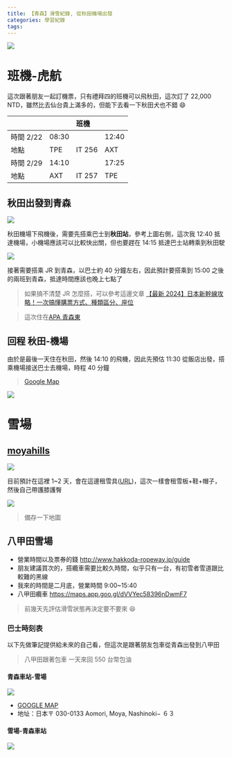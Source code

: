 ```yaml
---
title: 【青森】滑雪紀錄, 從秋田機場出發
categories: 學習紀錄
tags:
---
```


![](https://nijialin.com/images/common2.jpeg)

# 班機-虎航

這次跟著朋友一起訂機票，只有禮拜四的班機可以飛秋田，這次訂了 22,000 NTD，雖然比去仙台貴上滿多的，但能下去看一下秋田犬也不錯 😄

<!-- more -->

|           |       | 班機   |       |
| :-------- | :---- | :----- | ----- |
| 時間 2/22 | 08:30 |        | 12:40 |
| 地點      | TPE   | IT 256 | AXT   |
| 時間 2/29 | 14:10 |        | 17:25 |
| 地點      | AXT   | IT 257 | TPE   |

## 秋田出發到青森

![](https://nijialin.com/images/2024/amori/S__5595140.jpg)

秋田機場下飛機後，需要先搭乘巴士到**秋田站**，參考上圖右側，這次我 12:40 抵達機場，小機場應該可以比較快出關，但也要趕在 14:15 抵達巴士站轉乘到秋田駛

![](https://nijialin.com/images/2024/amori/S__5595159.jpg)

接著需要搭乘 JR 到青森，以巴士約 40 分鐘左右，因此預計要搭乘到 15:00 之後的兩班到青森，抵達時間應該也晚上七點了

> 如果搞不清楚 JR 怎麼搭，可以參考這邊文章 [【最新 2024】日本新幹線攻略！一次搞懂購票方式、種類區分、座位](https://matcha-jp.com/tw/172)

> 這次住在[APA 青森東](https://www.google.com/maps/place/APA%E9%A3%AF%E5%BA%97+%E9%9D%92%E6%A3%AE%E7%AB%99%E6%9D%B1/@40.8278806,140.7363861,17z/data=!3m1!4b1!4m9!3m8!1s0x5f9b9f1e13da284f:0xc5f50c8652edfa2b!5m2!4m1!1i2!8m2!3d40.8278766!4d140.7389664!16s%2Fg%2F1tnl16vv?authuser=0&entry=ttuhttps:/)

## 回程 秋田-機場

由於是最後一天住在秋田，然後 14:10 的飛機，因此先預估 11:30 從飯店出發，搭乘機場接送巴士去機場，時程 40 分鐘

> [Google Map](https://maps.app.goo.gl/p4GrR1oMnNCMYJwf8)

![](https://nijialin.com/images/2024/amori/2.png)

# 雪場

## [moyahills](http://moyahills.jp/index.html)

![](https://nijialin.com/images/2024/amori/1.png)

目前預計在這裡 1~2 天，會在這邊租雪具([URL](https://moyahills.jp/winter/winter.html))，這次一樣會租雪板+鞋+帽子，然後自己帶護膝護臀

![](https://nijialin.com/images/2024/amori/20231214130801-0001.jpg)

> 備存一下地圖

## 八甲田雪場

- 營業時間以及票券的錢 http://www.hakkoda-ropeway.jp/guide
- 朋友建議買次的，搭纜車需要比較久時間，似乎只有一台，有初雪者雪道跟比較難的黑線
- 我來的時間是二月底，營業時間 9:00~15:40
- 八甲田纜車 https://maps.app.goo.gl/dVVYec58396nDwmF7

> 前幾天先評估滑雪狀態再決定要不要來 😆

### 巴士時刻表

以下先做筆記提供給未來的自己看，但這次是跟著朋友包車從青森出發到八甲田

> 八甲田跟著包車 一天來回 550 台幣包油

#### 青森車站-雪場

![](https://nijialin.com/images/2024/amori/491450597338513798.png)

- [GOOGLE MAP](https://maps.app.goo.gl/WMcRyvHcqBheBnMV9)
- 地址：日本〒 030-0133 Aomori, Moya, Nashinoki− ６３

#### 雪場-青森車站

![](https://nijialin.com/images/2024/amori/491450553851708003.png)
